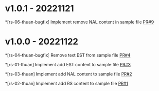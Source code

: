 # v1.0.1 - 20221121

*[rs-06-thuan-bugfix] Implement remove NAL content in sample file
[PR#9](https://github.com/rs-thuannd/rebase-flow-v3/pull/9)
# v1.0.0 - 20221122

*[rs-04-thuan-bugfix] Remove text EST from sample file
[PR#4](https://github.com/rs-thuannd/rebase-flow-v3/pull/4)

*[rs-01-thuan] Implement add EST content to sample file
[PR#3](https://github.com/rs-thuannd/rebase-flow-v3/pull/3)

*[rs-03-thuan] Implement add NAL content to sample file
[PR#2](https://github.com/rs-thuannd/rebase-flow-v3/pull/2)

*[rs-02-thuan] Implement add RS content to sample file
[PR#1](https://github.com/rs-thuannd/rebase-flow-v3/pull/1)